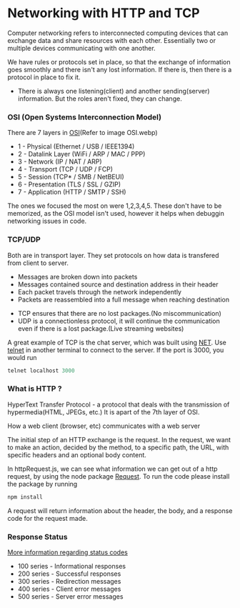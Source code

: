 # Networking with HTTP and TCP
Computer networking refers to interconnected computing devices that can exchange data and share resources with each other. Essentially two or multiple devices communicating with one another.


We have rules or protocols set in place, so that the exchange of information goes smoothly and there isn't any lost information. If there is, then there is a protocol in place to fix it.


- There is always one listening(client) and another sending(server) information. But the roles aren't fixed, they can change.



### OSI (Open Systems Interconnection Model)
There are 7 layers in [OSI](https://www.cloudflare.com/learning/ddos/glossary/open-systems-interconnection-model-osi/)(Refer to image OSI.webp)
- 1 - Physical (Ethernet / USB / IEEE1394)
- 2 - Datalink Layer (WiFi / ARP / MAC / PPP)
- 3 - Network (IP / NAT / ARP)
- 4 - Transport (TCP / UDP / FCP)
- 5 - Session (TCP\* / SMB / NetBEUI)
- 6 - Presentation (TLS / SSL / GZIP)
- 7 - Application (HTTP / SMTP / SSH)

The ones we focused the most on were 1,2,3,4,5. These don't have to be memorized, as the OSI model isn't used, however it helps when debuggin networking issues in code.


### TCP/UDP

Both are in transport layer. They set protocols on how data is transfered from client to server.
* Messages are broken down into packets
* Messages contained source and destination address in their header
* Each packet travels through the network independently
* Packets are reassembled into a full message when reaching destination

- TCP ensures that there are no lost packages.(No miscommunication)
- UDP is a connectionless protocol, it will continue the communication even if there is a lost package.(Live streaming websites)

A great example of TCP is the chat server, which was built using [NET](https://nodejs.org/api/net.html). Use [telnet](https://www.techtarget.com/searchnetworking/definition/Telnet#:~:text=Telnet%20is%20a%20network%20protocol,protocol%20for%20creating%20remote%20sessions.) in another terminal to connect to the server. If the port is 3000, you would run 
```javascript
telnet localhost 3000
```

### What is HTTP ?
HyperText Transfer Protocol - a protocol that deals with the transmission of hypermedia(HTML, JPEGs, etc.) It is apart of the 7th layer of OSI.

How a web client (browser, etc) communicates with a web server

The initial step of an HTTP exchange is the request. In the request, we want to make an action, decided by the method, to a specific path, the URL, with specific headers and an optional body content.


In httpRequest.js, we can see what information we can get out of a http request, by using the node package [Request](https://www.npmjs.com/package/request). To run the code please install the package by running 
```javascript
npm install
```
A request will return information about the header, the body, and a response code for the request made.

### Response Status
[More information regarding status codes](https://developer.mozilla.org/en-US/docs/Web/HTTP/Status)
- 100 series - Informational responses
- 200 series - Successful responses
- 300 series - Redirection messages
- 400 series - Client error messages
- 500 series - Server error messages

